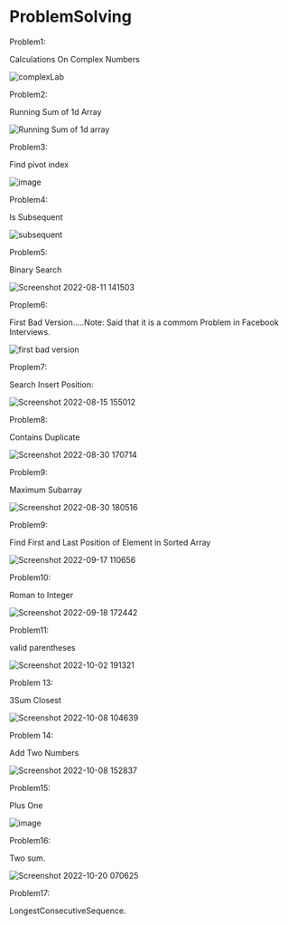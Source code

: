 # ProblemSolving

Problem1:

Calculations On Complex Numbers

![complexLab](https://user-images.githubusercontent.com/59229510/180614913-824e1b2c-f6f8-4983-b595-8aec14030abc.jpg)


Problem2:

 Running Sum of 1d Array
 
 ![Running Sum of 1d array](https://user-images.githubusercontent.com/59229510/181039473-c1121af4-6d11-4747-95bc-723bd418c1c5.jpg)
 
 Problem3:
 
 Find pivot index
 
 ![image](https://user-images.githubusercontent.com/59229510/181049153-d8b5aa81-c550-4069-b720-31725ce3e8ed.png)
 
 Problem4:
 
 Is Subsequent
 
 ![subsequent](https://user-images.githubusercontent.com/59229510/182034165-0dc5b4e5-a53e-4673-9e26-c37c7707b083.jpg)
 
 Problem5:
 
 Binary Search
 
 ![Screenshot 2022-08-11 141503](https://user-images.githubusercontent.com/59229510/184131086-664e68c1-66ed-4635-af8b-8ea8af88ec77.jpg)
 
 Proplem6:
 
 First Bad Version.....Note: Said that it is a commom Problem in Facebook Interviews.
 
 ![first bad version](https://user-images.githubusercontent.com/59229510/184500025-9e099d75-690b-42cd-8fc3-39c50f5f66fa.jpg)
 
 Proplem7:
 
 Search Insert Position:
 
 ![Screenshot 2022-08-15 155012](https://user-images.githubusercontent.com/59229510/184648043-b1da72eb-88e1-4cef-a8e4-e0b92a232c4c.jpg)

 Problem8:
 
 Contains Duplicate
 
 ![Screenshot 2022-08-30 170714](https://user-images.githubusercontent.com/59229510/187474170-36ca7875-a0e4-4d16-83a9-ec7a0ae10fbd.jpg)
 
 
 Problem9:
 
 Maximum Subarray
 
 ![Screenshot 2022-08-30 180516](https://user-images.githubusercontent.com/59229510/187486245-a26521b4-928b-4ae2-90c6-806b42b710ad.jpg)
 
 
 Problem9:
 
 Find First and Last Position of Element in Sorted Array
 
 ![Screenshot 2022-09-17 110656](https://user-images.githubusercontent.com/59229510/190849307-452ecb02-eb63-4d25-858d-38b965da4e25.jpg)
 
 
Problem10:
 
 Roman to Integer
 
 ![Screenshot 2022-09-18 172442](https://user-images.githubusercontent.com/59229510/190914856-8ca08dd0-2776-41db-94b9-265ac9f19a9c.jpg)
 
Problem11:

valid parentheses

![Screenshot 2022-10-02 191321](https://user-images.githubusercontent.com/59229510/193467102-82d36e00-419d-4fa5-9d6b-d5f158c797af.jpg)
 
 Problem 13:
 
 3Sum Closest
 
 ![Screenshot 2022-10-08 104639](https://user-images.githubusercontent.com/59229510/194698759-b2cacbf0-eec3-43d7-a098-2217904ed552.jpg)


 Problem 14:
 
 Add Two Numbers
 
![Screenshot 2022-10-08 152837](https://user-images.githubusercontent.com/59229510/194710004-c79e0443-b47b-4765-9ca8-01e00f2ff285.jpg)
 
 
 Problem15:
 
 Plus One

![image](https://user-images.githubusercontent.com/59229510/194901086-dbba28e6-f73b-4e5c-abd8-ed9497cd9d2f.png)

Problem16:

Two sum.

![Screenshot 2022-10-20 070625](https://user-images.githubusercontent.com/59229510/196861063-efad0105-1939-479d-86b6-cb836d669b96.jpg)

Problem17:

LongestConsecutiveSequence.





